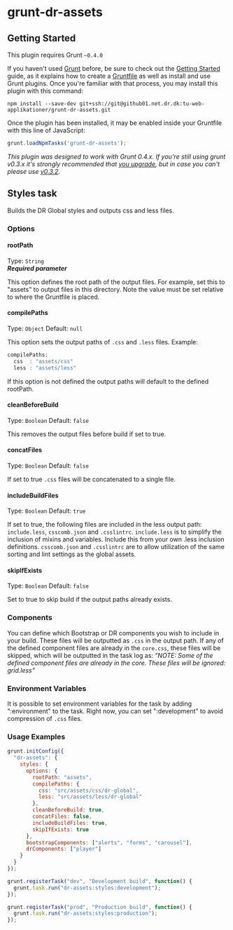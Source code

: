 grunt-dr-assets
===============
## Getting Started
This plugin requires Grunt `~0.4.0`

If you haven't used [Grunt](http://gruntjs.com/) before, be sure to check out the [Getting Started](http://gruntjs.com/getting-started) guide, as it explains how to create a [Gruntfile](http://gruntjs.com/sample-gruntfile) as well as install and use Grunt plugins. Once you're familiar with that process, you may install this plugin with this command:

```shell
npm install --save-dev git+ssh://git@github01.net.dr.dk:tu-web-applikationer/grunt-dr-assets.git
```

Once the plugin has been installed, it may be enabled inside your Gruntfile with this line of JavaScript:

```js
grunt.loadNpmTasks('grunt-dr-assets');
```

*This plugin was designed to work with Grunt 0.4.x. If you're still using grunt v0.3.x it's strongly recommended that [you upgrade](http://gruntjs.com/upgrading-from-0.3-to-0.4), but in case you can't please use [v0.3.2](https://github.com/gruntjs/grunt-contrib-copy/tree/grunt-0.3-stable).*



## Styles task
Builds the DR Global styles and outputs css and less files.
### Options

#### rootPath 
Type: `String`  
**_Required parameter_**

This option defines the root path of the output files. For example, set this to "assets" to output files in this directory. Note the value must be set relative to where the Gruntfile is placed.

#### compilePaths
Type: `Object`
Default: `null`

This option sets the output paths of `.css` and `.less` files.
Example:
```javascript
compilePaths: 
  css  : "assets/css"
  less : "assets/less"
```

If this option is not defined the output paths will default to the defined rootPath.

#### cleanBeforeBuild
Type: `Boolean`
Default: `false`

This removes the output files before build if set to true. 

#### concatFiles
Type: `Boolean`
Default: `false`

If set to true `.css` files will be concatenated to a single file.

#### includeBuildFiles
Type: `Boolean`
Default: `true`

If set to true, the following files are included in the less output path: `include.less`, `csscomb.json` and `.csslintrc`.
`include.less` is to simplify the inclusion of mixins and variables. Include this from your own .less inclusion definitions.
`csscomb.json` and `.csslintrc` are to allow utilization of the same sorting and lint settings as the global assets.

#### skipIfExists
Type: `Boolean`
Default: `false`

Set to true to skip build if the output paths already exists. 

### Components

You can define which Bootstrap or DR components you wish to include in your build. These files will be outputted as `.css` in the output path. If any of the defined component files are already in the `core.css`, these files will be skipped, which will be outputted in the task log as:
_"NOTE: Some of the defined component files are already in the core. These files will be ignored: grid.less"_

### Environment Variables

It is possible to set environment variables for the task by adding ":environment" to the task. Right now, you can set ":development" to avoid compression of `.css` files.

### Usage Examples

```js
grunt.initConfig({
  "dr-assets": {
    styles: {
      options: {
        rootPath: "assets",
        compilePaths: {
          css: "src/assets/css/dr-global",
          less: "src/assets/less/dr-global"
        },
        cleanBeforeBuild: true,
        concatFiles: false,
        includeBuildFiles: true,
        skipIfExists: true
      },
      bootstrapComponents: ["alerts", "forms", "carousel"],
      drComponents: ["player"]
    }
  }
});

grunt.registerTask("dev", "Development build", function() {
  grunt.task.run("dr-assets:styles:development");
});

grunt.registerTask("prod", "Production build", function() {
  grunt.task.run("dr-assets:styles:production");
});
```
